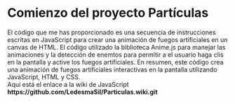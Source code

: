 <h1>
Comienzo del proyecto Partículas</h1>
<stron>El código que me has proporcionado es una secuencia de instrucciones escritas en JavaScript para crear una animación de fuegos artificiales en un canvas de HTML. El código utilizado la biblioteca Anime.js para manejar las animaciones y la detección de enemtos para permitir a el usuario haga clis en la pantalla y active los fuegos artificiales. En resumen, este código crea una animación de fuegos artificiales interactivas en la pantalla utilizando JavaScript, HTML y CSS.</stron>
<br><strng>
Aquí  está el enlace a la wiki de JavaScript</br><strong>
https://github.com/LedesmaSil/Particulas.wiki.git
